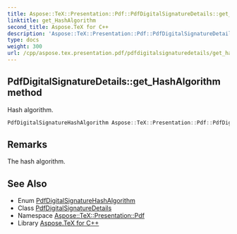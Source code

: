 ```yaml
---
title: Aspose::TeX::Presentation::Pdf::PdfDigitalSignatureDetails::get_HashAlgorithm method
linktitle: get_HashAlgorithm
second_title: Aspose.TeX for C++
description: 'Aspose::TeX::Presentation::Pdf::PdfDigitalSignatureDetails::get_HashAlgorithm method. Hash algorithm in C++.'
type: docs
weight: 300
url: /cpp/aspose.tex.presentation.pdf/pdfdigitalsignaturedetails/get_hashalgorithm/
---
```

## PdfDigitalSignatureDetails::get_HashAlgorithm method


Hash algorithm.

```cpp
PdfDigitalSignatureHashAlgorithm Aspose::TeX::Presentation::Pdf::PdfDigitalSignatureDetails::get_HashAlgorithm() const
```

## Remarks


The hash algorithm. 
## See Also

* Enum [PdfDigitalSignatureHashAlgorithm](../../pdfdigitalsignaturehashalgorithm/)
* Class [PdfDigitalSignatureDetails](../)
* Namespace [Aspose::TeX::Presentation::Pdf](../../)
* Library [Aspose.TeX for C++](../../../)
